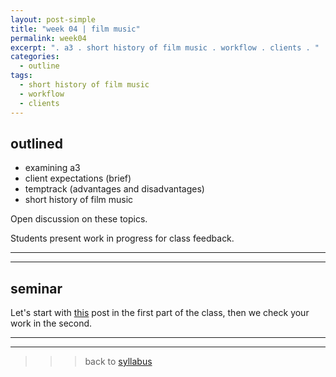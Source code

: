 ```yaml
---
layout: post-simple
title: "week 04 | film music"
permalink: week04
excerpt: ". a3 . short history of film music . workflow . clients . "
categories:
  - outline
tags:
  - short history of film music
  - workflow
  - clients
---
```


## outlined

* examining a3
* client expectations (brief)
* temptrack (advantages and disadvantages)
* short history of film music

Open discussion on these topics.

Students present work in progress for class feedback.


<!--

workflow:
if you are working on details, don't start listening to the whole track again;

clients:
they have different personalities
they speak different languages
they have differnent abilities to discribe what they soundwalkinginteractions
they can give you organised or not organised material to work with (text, videos, audio, ..)
https://seths.blog/?s=customer
..
look out for opportunities with them: they might talk about something else, some maybe not related to the project of music skill that you could offer help with;

word of mouth!

set up templates for your ongoing customers/clients;

-->

---
---

## seminar

Let's start with [this](short-history-of-film-music) post in the first part of the class, then we check your work in the second.

---
---

>>> back to [syllabus](../aru2018#syllabus)
